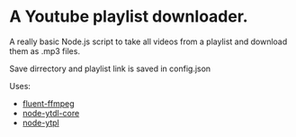# A Youtube playlist downloader.
A really basic Node.js script to take all videos from a playlist and download them as .mp3 files.

Save dirrectory and playlist link is saved in config.json

Uses:
- [fluent-ffmpeg](https://github.com/fluent-ffmpeg/node-fluent-ffmpeg)
- [node-ytdl-core](https://github.com/fent/node-ytdl-core)
- [node-ytpl](https:t//github.com/TimeForANinja/node-ytpl)
